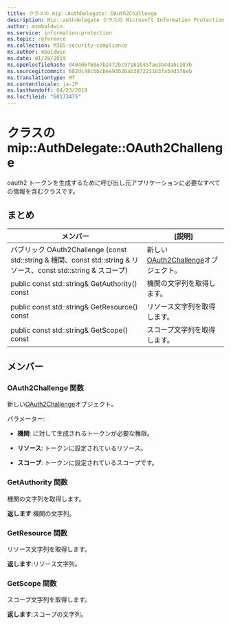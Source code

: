 ```yaml
---
title: クラスの mip::AuthDelegate::OAuth2Challenge
description: Mip::authdelegate クラスの Microsoft Information Protection (MIP) SDK について説明します。
author: msmbaldwin
ms.service: information-protection
ms.topic: reference
ms.collection: M365-security-compliance
ms.author: mbaldwin
ms.date: 01/28/2019
ms.openlocfilehash: d404d6f60e7b2472bc97181b45fae3b4dabc387b
ms.sourcegitcommit: 682dc48cbbcbee93b26ab3872231b3fa54d3f6eb
ms.translationtype: MT
ms.contentlocale: ja-JP
ms.lasthandoff: 04/23/2019
ms.locfileid: "60173475"
---
```

# <a name="class-mipauthdelegateoauth2challenge"></a>クラスの mip::AuthDelegate::OAuth2Challenge 
oauth2 トークンを生成するために呼び出し元アプリケーションに必要なすべての情報を含むクラスです。
  
## <a name="summary"></a>まとめ
 メンバー                        | [説明]                                
--------------------------------|---------------------------------------------
パブリック OAuth2Challenge (const std::string & 機関、const std::string & リソース、const std::string & スコープ)  |  新しい[OAuth2Challenge](class_mip_authdelegate_oauth2challenge.md)オブジェクト。
public const std::string& GetAuthority() const  |  機関の文字列を取得します。
public const std::string& GetResource() const  |  リソース文字列を取得します。
public const std::string& GetScope() const  |  スコープ文字列を取得します。
  
## <a name="members"></a>メンバー
  
### <a name="oauth2challenge-function"></a>OAuth2Challenge 関数
新しい[OAuth2Challenge](class_mip_authdelegate_oauth2challenge.md)オブジェクト。

パラメーター:  
* **機関**: に対して生成されるトークンが必要な権限。 


* **リソース**: トークンに設定されているリソース。 


* **スコープ**: トークンに設定されているスコープです。


  
### <a name="getauthority-function"></a>GetAuthority 関数
機関の文字列を取得します。

  
**返します**:機関の文字列。
  
### <a name="getresource-function"></a>GetResource 関数
リソース文字列を取得します。

  
**返します**:リソース文字列。
  
### <a name="getscope-function"></a>GetScope 関数
スコープ文字列を取得します。

  
**返します**:スコープの文字列。